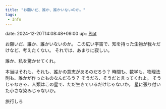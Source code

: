 ```yaml
---
title: "お願いだ、誰か、誰かいないのか。"
tags:
 - Info
---
```


date: 2024-12-20T14:08:48+09:00
up:: [Plot](../Teino/Bar/Novel/Chaos/Plot.md)

お願いだ、誰か、誰かいないのか。
この広い宇宙で、知を持った生物が我々だけなど、考えたくない。
それでは、あまりに寂しい。

誰か、私を驚かせてくれ。

本当はそれも、それも、誰かの意志があるのだろう？
時間も、数学も、物理法則も、誰かが作ったものなんだろう？
そうだろ、そうだと言ってくれよ。
そうじゃなきゃ、人類はこの星で、ただ生きているだけじゃないか。
星に張り付いた小さな染みじゃないか。


旅行しろ
